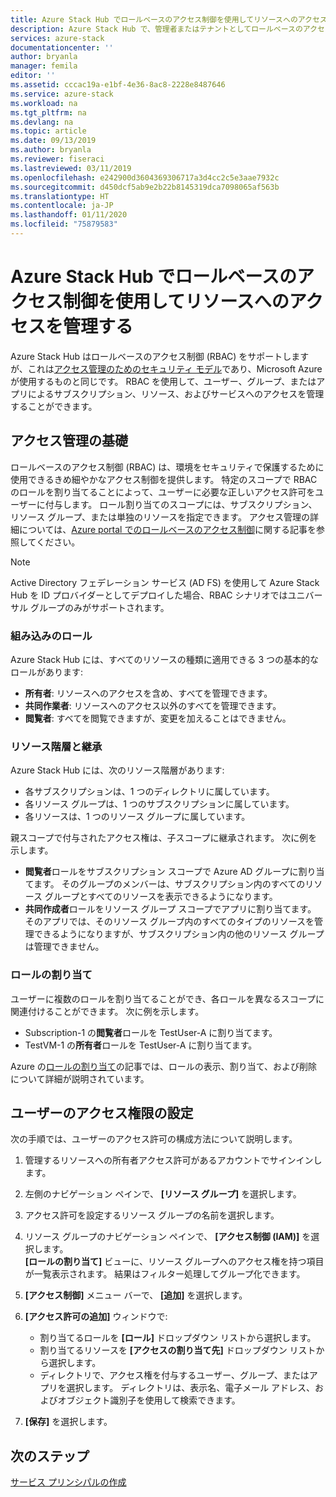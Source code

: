 ```yaml
---
title: Azure Stack Hub でロールベースのアクセス制御を使用してリソースへのアクセスを管理する | Microsoft Docs
description: Azure Stack Hub で、管理者またはテナントとしてロールベースのアクセス制御 (RBAC) のアクセス許可を管理する方法について説明します。
services: azure-stack
documentationcenter: ''
author: bryanla
manager: femila
editor: ''
ms.assetid: cccac19a-e1bf-4e36-8ac8-2228e8487646
ms.service: azure-stack
ms.workload: na
ms.tgt_pltfrm: na
ms.devlang: na
ms.topic: article
ms.date: 09/13/2019
ms.author: bryanla
ms.reviewer: fiseraci
ms.lastreviewed: 03/11/2019
ms.openlocfilehash: e242900d3604369306717a3d4cc2c5e3aae7932c
ms.sourcegitcommit: d450dcf5ab9e2b22b8145319dca7098065af563b
ms.translationtype: HT
ms.contentlocale: ja-JP
ms.lasthandoff: 01/11/2020
ms.locfileid: "75879583"
---
```

# <a name="manage-access-to-resources-in-azure-stack-hub-with-role-based-access-control"></a>Azure Stack Hub でロールベースのアクセス制御を使用してリソースへのアクセスを管理する

Azure Stack Hub はロールベースのアクセス制御 (RBAC) をサポートしますが、これは[アクセス管理のためのセキュリティ モデル](/azure/role-based-access-control/overview)であり、Microsoft Azure が使用するものと同じです。 RBAC を使用して、ユーザー、グループ、またはアプリによるサブスクリプション、リソース、およびサービスへのアクセスを管理することができます。

## <a name="basics-of-access-management"></a>アクセス管理の基礎

ロールベースのアクセス制御 (RBAC) は、環境をセキュリティで保護するために使用できるきめ細やかなアクセス制御を提供します。 特定のスコープで RBAC のロールを割り当てることによって、ユーザーに必要な正しいアクセス許可をユーザーに付与します。 ロール割り当てのスコープには、サブスクリプション、リソース グループ、または単独のリソースを指定できます。 アクセス管理の詳細については、[Azure portal でのロールベースのアクセス制御](/azure/role-based-access-control/overview)に関する記事を参照してください。

> [!NOTE]
> Active Directory フェデレーション サービス (AD FS) を使用して Azure Stack Hub を ID プロバイダーとしてデプロイした場合、RBAC シナリオではユニバーサル グループのみがサポートされます。

### <a name="built-in-roles"></a>組み込みのロール

Azure Stack Hub には、すべてのリソースの種類に適用できる 3 つの基本的なロールがあります:

* **所有者**: リソースへのアクセスを含め、すべてを管理できます。
* **共同作業者**: リソースへのアクセス以外のすべてを管理できます。
* **閲覧者**: すべてを閲覧できますが、変更を加えることはできません。

### <a name="resource-hierarchy-and-inheritance"></a>リソース階層と継承

Azure Stack Hub には、次のリソース階層があります:

* 各サブスクリプションは、1 つのディレクトリに属しています。
* 各リソース グループは、1 つのサブスクリプションに属しています。
* 各リソースは、1 つのリソース グループに属しています。

親スコープで付与されたアクセス権は、子スコープに継承されます。 次に例を示します。

* **閲覧者**ロールをサブスクリプション スコープで Azure AD グループに割り当てます。 そのグループのメンバーは、サブスクリプション内のすべてのリソース グループとすべてのリソースを表示できるようになります。
* **共同作成者**ロールをリソース グループ スコープでアプリに割り当てます。 そのアプリでは、そのリソース グループ内のすべてのタイプのリソースを管理できるようになりますが、サブスクリプション内の他のリソース グループは管理できません。

### <a name="assigning-roles"></a>ロールの割り当て

ユーザーに複数のロールを割り当てることができ、各ロールを異なるスコープに関連付けることができます。 次に例を示します。

* Subscription-1 の**閲覧者**ロールを TestUser-A に割り当てます。
* TestVM-1 の**所有者**ロールを TestUser-A に割り当てます。

Azure の[ロールの割り当て](/azure/role-based-access-control/role-assignments-portal)の記事では、ロールの表示、割り当て、および削除について詳細が説明されています。

## <a name="set-access-permissions-for-a-user"></a>ユーザーのアクセス権限の設定

次の手順では、ユーザーのアクセス許可の構成方法について説明します。

1. 管理するリソースへの所有者アクセス許可があるアカウントでサインインします。
2. 左側のナビゲーション ペインで、 **[リソース グループ]** を選択します。
3. アクセス許可を設定するリソース グループの名前を選択します。
4. リソース グループのナビゲーション ペインで、 **[アクセス制御 (IAM)]** を選択します。<BR> **[ロールの割り当て]** ビューに、リソース グループへのアクセス権を持つ項目が一覧表示されます。 結果はフィルター処理してグループ化できます。
5. **[アクセス制御]** メニュー バーで、 **[追加]** を選択します。
6. **[アクセス許可の追加]** ウィンドウで:

   * 割り当てるロールを **[ロール]** ドロップダウン リストから選択します。
   * 割り当てるリソースを **[アクセスの割り当て先]** ドロップダウン リストから選択します。
   * ディレクトリで、アクセス権を付与するユーザー、グループ、またはアプリを選択します。 ディレクトリは、表示名、電子メール アドレス、およびオブジェクト識別子を使用して検索できます。

7. **[保存]** を選択します。

## <a name="next-steps"></a>次のステップ

[サービス プリンシパルの作成](../operator/azure-stack-create-service-principals.md)
